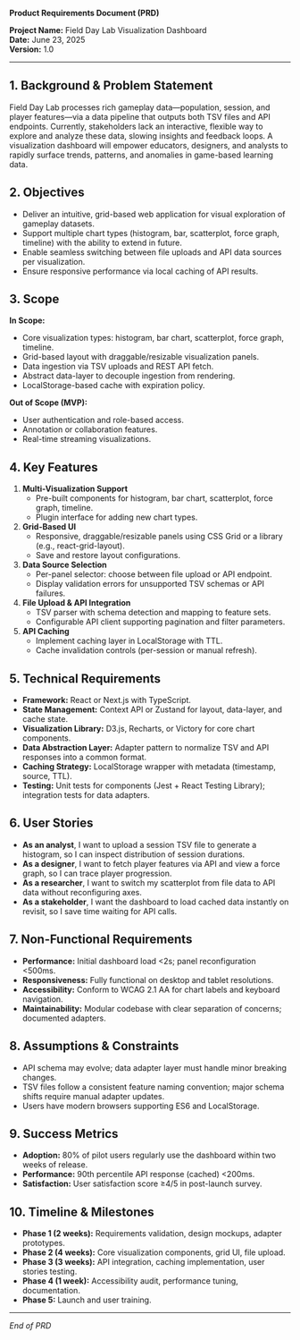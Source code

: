 **Product Requirements Document (PRD)**

**Project Name:** Field Day Lab Visualization Dashboard  
**Date:** June 23, 2025  
**Version:** 1.0

---

## 1. Background & Problem Statement
Field Day Lab processes rich gameplay data—population, session, and player features—via a data pipeline that outputs both TSV files and API endpoints. Currently, stakeholders lack an interactive, flexible way to explore and analyze these data, slowing insights and feedback loops. A visualization dashboard will empower educators, designers, and analysts to rapidly surface trends, patterns, and anomalies in game-based learning data.

## 2. Objectives
- Deliver an intuitive, grid-based web application for visual exploration of gameplay datasets.  
- Support multiple chart types (histogram, bar, scatterplot, force graph, timeline) with the ability to extend in future.  
- Enable seamless switching between file uploads and API data sources per visualization.  
- Ensure responsive performance via local caching of API results.

## 3. Scope
**In Scope:**  
- Core visualization types: histogram, bar chart, scatterplot, force graph, timeline.  
- Grid-based layout with draggable/resizable visualization panels.  
- Data ingestion via TSV uploads and REST API fetch.  
- Abstract data-layer to decouple ingestion from rendering.  
- LocalStorage-based cache with expiration policy.

**Out of Scope (MVP):**  
- User authentication and role-based access.  
- Annotation or collaboration features.  
- Real-time streaming visualizations.

## 4. Key Features
1. **Multi-Visualization Support**  
   - Pre-built components for histogram, bar chart, scatterplot, force graph, timeline.  
   - Plugin interface for adding new chart types.  
2. **Grid-Based UI**  
   - Responsive, draggable/resizable panels using CSS Grid or a library (e.g., react-grid-layout).  
   - Save and restore layout configurations.  
3. **Data Source Selection**  
   - Per-panel selector: choose between file upload or API endpoint.  
   - Display validation errors for unsupported TSV schemas or API failures.  
4. **File Upload & API Integration**  
   - TSV parser with schema detection and mapping to feature sets.  
   - Configurable API client supporting pagination and filter parameters.  
5. **API Caching**  
   - Implement caching layer in LocalStorage with TTL.  
   - Cache invalidation controls (per-session or manual refresh).

## 5. Technical Requirements
- **Framework:** React or Next.js with TypeScript.  
- **State Management:** Context API or Zustand for layout, data-layer, and cache state.  
- **Visualization Library:** D3.js, Recharts, or Victory for core chart components.  
- **Data Abstraction Layer:** Adapter pattern to normalize TSV and API responses into a common format.  
- **Caching Strategy:** LocalStorage wrapper with metadata (timestamp, source, TTL).  
- **Testing:** Unit tests for components (Jest + React Testing Library); integration tests for data adapters.

## 6. User Stories
- **As an analyst**, I want to upload a session TSV file to generate a histogram, so I can inspect distribution of session durations.  
- **As a designer**, I want to fetch player features via API and view a force graph, so I can trace player progression.  
- **As a researcher**, I want to switch my scatterplot from file data to API data without reconfiguring axes.  
- **As a stakeholder**, I want the dashboard to load cached data instantly on revisit, so I save time waiting for API calls.

## 7. Non-Functional Requirements
- **Performance:** Initial dashboard load <2s; panel reconfiguration <500ms.  
- **Responsiveness:** Fully functional on desktop and tablet resolutions.  
- **Accessibility:** Conform to WCAG 2.1 AA for chart labels and keyboard navigation.  
- **Maintainability:** Modular codebase with clear separation of concerns; documented adapters.

## 8. Assumptions & Constraints
- API schema may evolve; data adapter layer must handle minor breaking changes.  
- TSV files follow a consistent feature naming convention; major schema shifts require manual adapter updates.  
- Users have modern browsers supporting ES6 and LocalStorage.

## 9. Success Metrics
- **Adoption:** 80% of pilot users regularly use the dashboard within two weeks of release.  
- **Performance:** 90th percentile API response (cached) <200ms.  
- **Satisfaction:** User satisfaction score ≥4/5 in post-launch survey.

## 10. Timeline & Milestones
- **Phase 1 (2 weeks):** Requirements validation, design mockups, adapter prototypes.  
- **Phase 2 (4 weeks):** Core visualization components, grid UI, file upload.  
- **Phase 3 (3 weeks):** API integration, caching implementation, user stories testing.  
- **Phase 4 (1 week):** Accessibility audit, performance tuning, documentation.  
- **Phase 5:** Launch and user training.

---

*End of PRD*

